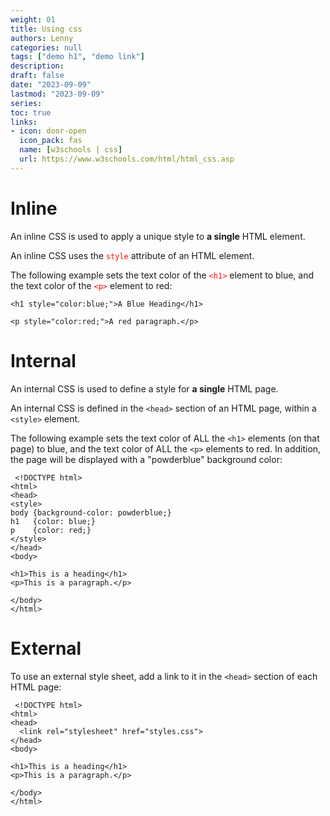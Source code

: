 ```yaml
---
weight: 01
title: Using css
authors: Lenny
categories: null
tags: ["demo h1", "demo link"]
description: 
draft: false
date: "2023-09-09"
lastmod: "2023-09-09"
series:
toc: true
links:
- icon: door-open
  icon_pack: fas
  name: [w3schools | css]
  url: https://www.w3schools.com/html/html_css.asp
---
```



<!--more-->

<h1><span class = "overline">Inline</span></h1>

An inline CSS is used to apply a unique style to <b>a single</b> HTML element.  

An inline CSS uses the <span style = "color:red">`style`</span> attribute of an HTML element.

The following example sets the text color of the <span style = "color:red">`<h1>`</span> element to blue, and the text color of the <span style = "color:red">`<p>`</span> element to red:  

```  
<h1 style="color:blue;">A Blue Heading</h1>

<p style="color:red;">A red paragraph.</p> 

```

<h1><span class = "overline">Internal</span></h1>

An internal CSS is used to define a style for <b>a single</b> HTML page.

An internal CSS is defined in the `<head>` section of an HTML page, within a `<style>` element.

The following example sets the text color of ALL the `<h1>` elements (on that page) to blue, and the text color of ALL the `<p>` elements to red. In addition, the page will be displayed with a "powderblue" background color: 

```
 <!DOCTYPE html>
<html>
<head>
<style>
body {background-color: powderblue;}
h1   {color: blue;}
p    {color: red;}
</style>
</head>
<body>

<h1>This is a heading</h1>
<p>This is a paragraph.</p>

</body>
</html> 
```

<h1><span class = "overline">External</span></h1>

To use an external style sheet, add a link to it in the `<head>` section of each HTML page:

```
 <!DOCTYPE html>
<html>
<head>
  <link rel="stylesheet" href="styles.css">
</head>
<body>

<h1>This is a heading</h1>
<p>This is a paragraph.</p>

</body>
</html> 
```